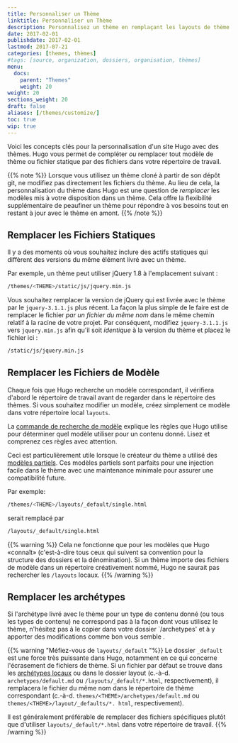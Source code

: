 ```yaml
---
title: Personnaliser un Thème
linktitle: Personnaliser un Thème
description: Personnalisez un thème en remplaçant les layouts de thème et les éléments statiques dans vos dossiers de projet de haut niveau.
date: 2017-02-01
publishdate: 2017-02-01
lastmod: 2017-07-21
categories: [themes, thèmes]
#tags: [source, organization, dossiers, organisation, thèmes]
menu:
  docs:
    parent: "Themes"
    weight: 20
weight: 20
sections_weight: 20
draft: false
aliases: [/themes/customize/]
toc: true
wip: true
---
```


Voici les concepts clés pour la personnalisation d'un site Hugo avec des thèmes. Hugo vous permet de compléter *ou* remplacer tout modèle de thème ou fichier statique par des fichiers dans votre répertoire de travail.

{{% note %}}
Lorsque vous utilisez un thème cloné à partir de son dépôt git, ne modifiez pas directement les fichiers du thème. Au lieu de cela, la personnalisation du thème dans Hugo est une question de *remplacer* les modèles mis à votre disposition dans un thème. Cela offre la flexibilité supplémentaire de peaufiner un thème pour répondre à vos besoins tout en restant à jour avec le thème en amont.
{{% /note %}}

## Remplacer les Fichiers Statiques
Il y a des moments où vous souhaitez inclure des actifs statiques qui diffèrent des versions du même élément livré avec un thème.

Par exemple, un thème peut utiliser jQuery 1.8 à l'emplacement suivant :

```bash
/themes/<THEME>/static/js/jquery.min.js
```

Vous souhaitez remplacer la version de jQuery qui est livrée avec le thème par le `jquery-3.1.1.js` plus récent. 
La façon la plus simple de le faire est de remplacer le fichier *par un fichier du même nom* dans le même chemin relatif à la racine de votre projet. Par conséquent, modifiez `jquery-3.1.1.js` vers `jquery.min.js` afin qu'il soit *identique* à la version du thème et placez le fichier ici :

```bash
/static/js/jquery.min.js
```

## Remplacer les Fichiers de Modèle

Chaque fois que Hugo recherche un modèle correspondant, il vérifiera d'abord le répertoire de travail avant de regarder dans le répertoire des thèmes. Si vous souhaitez modifier un modèle, créez simplement ce modèle dans votre répertoire local `layouts`.

La [commande de recherche de modèle][lookup] explique les règles que Hugo utilise pour déterminer quel modèle utiliser pour un contenu donné. Lisez et comprenez ces règles avec attention.

Ceci est particulièrement utile lorsque le créateur du thème a utilisé des [modèles partiels][partials]. Ces modèles partiels sont parfaits pour une injection facile dans le thème avec une maintenance minimale pour assurer une compatibilité future.

Par exemple:

```bash
/themes/<THEME>/layouts/_default/single.html
```

serait remplacé par 

```bash
/layouts/_default/single.html
```

{{% warning %}}
Cela ne fonctionne que pour les modèles que Hugo «connaît» (c'est-à-dire tous ceux qui suivent sa convention pour la structure des dossiers et la dénomination). Si un thème importe des fichiers de modèle dans un répertoire créativement nommé, Hugo ne saurait pas rechercher les `/layouts` locaux.
{{% /warning %}}

## Remplacer les archétypes

Si l'archétype livré avec le thème pour un type de contenu donné (ou tous les types de contenu) ne correspond pas à la façon dont vous utilisez le thème, n'hésitez pas à le copier dans votre dossier `/archetypes' et à y apporter des modifications comme bon vous semble .

{{% warning "Méfiez-vous de `layouts/_default` "%}}
Le dossier `_default` est une force très puissante dans Hugo, notamment en ce qui concerne l'écrasement de fichiers de thème. Si un fichier par défaut se trouve dans les [archétypes locaux](/gestion-contenu/archetypes/) ou dans le dossier layout (c.-à-d. `archetypes/default.md` ou `/layouts/_default/*.html`, respectivement), il remplacera le fichier du même nom dans le répertoire de thème correspondant (c.-à-d. `themes/<THEME>/archetypes/default.md` ou` themes/<THEME>/layout/_defaults/*. html`, respectivement).

Il est généralement préférable de remplacer des fichiers spécifiques plutôt que d'utiliser `layouts/_default/*.html` dans votre répertoire de travail.
{{% /warning %}}

[archetypes]: /gestion-contenu/archetypes/
[lookup]: /templates/ordre-recherche/
[partials]: /templates/partiels/